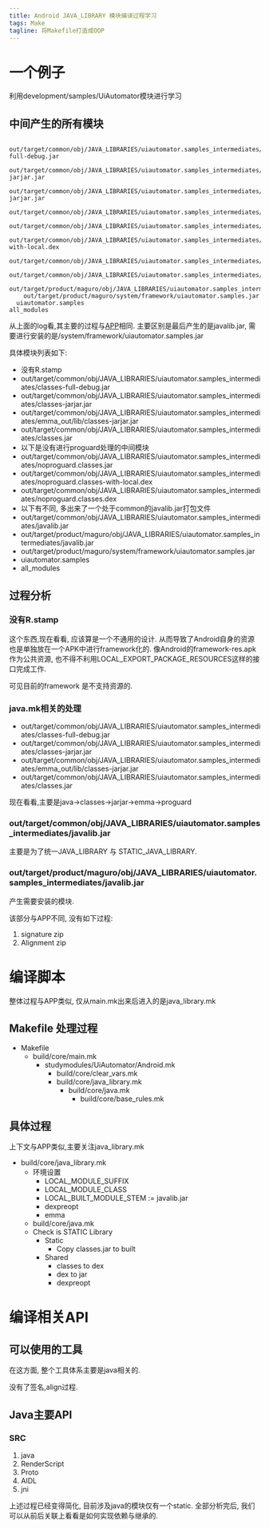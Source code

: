 ```yaml
---
title: Android JAVA_LIBRARY 模块编译过程学习
tags: Make
tagline: 将Makefile打造成OOP
---
```


# 一个例子

利用development/samples/UiAutomator模块进行学习

## 中间产生的所有模块

```shell
                    out/target/common/obj/JAVA_LIBRARIES/uiautomator.samples_intermediates/classes-full-debug.jar
                  out/target/common/obj/JAVA_LIBRARIES/uiautomator.samples_intermediates/classes-jarjar.jar
                out/target/common/obj/JAVA_LIBRARIES/uiautomator.samples_intermediates/emma_out/lib/classes-jarjar.jar
              out/target/common/obj/JAVA_LIBRARIES/uiautomator.samples_intermediates/classes.jar
            out/target/common/obj/JAVA_LIBRARIES/uiautomator.samples_intermediates/noproguard.classes.jar
          out/target/common/obj/JAVA_LIBRARIES/uiautomator.samples_intermediates/noproguard.classes-with-local.dex
        out/target/common/obj/JAVA_LIBRARIES/uiautomator.samples_intermediates/noproguard.classes.dex
      out/target/common/obj/JAVA_LIBRARIES/uiautomator.samples_intermediates/javalib.jar
    out/target/product/maguro/obj/JAVA_LIBRARIES/uiautomator.samples_intermediates/javalib.jar
    out/target/product/maguro/system/framework/uiautomator.samples.jar
  uiautomator.samples
all_modules
```

从上面的log看,其主要的过程与[APP](<%=(APP)l%>)相同.
主要区别是最后产生的是javalib.jar, 需要进行安装的是/system/framework/uiautomator.samples.jar

具体模块列表如下:

- 没有R.stamp
- out/target/common/obj/JAVA_LIBRARIES/uiautomator.samples_intermediates/classes-full-debug.jar
- out/target/common/obj/JAVA_LIBRARIES/uiautomator.samples_intermediates/classes-jarjar.jar
- out/target/common/obj/JAVA_LIBRARIES/uiautomator.samples_intermediates/emma_out/lib/classes-jarjar.jar
- out/target/common/obj/JAVA_LIBRARIES/uiautomator.samples_intermediates/classes.jar
- 以下是没有进行proguard处理的中间模块
- out/target/common/obj/JAVA_LIBRARIES/uiautomator.samples_intermediates/noproguard.classes.jar
- out/target/common/obj/JAVA_LIBRARIES/uiautomator.samples_intermediates/noproguard.classes-with-local.dex
- out/target/common/obj/JAVA_LIBRARIES/uiautomator.samples_intermediates/noproguard.classes.dex
- 以下有不同, 多出来了一个处于common的javalib.jar打包文件
- out/target/common/obj/JAVA_LIBRARIES/uiautomator.samples_intermediates/javalib.jar
- out/target/product/maguro/obj/JAVA_LIBRARIES/uiautomator.samples_intermediates/javalib.jar
- out/target/product/maguro/system/framework/uiautomator.samples.jar
- uiautomator.samples
- all_modules

## 过程分析

### 没有R.stamp

这个东西,现在看看, 应该算是一个不通用的设计.
从而导致了Android自身的资源也是单独放在一个APK中进行framework化的.
像Android的framework-res.apk作为公共资源, 也不得不利用LOCAL_EXPORT_PACKAGE_RESOURCES这样的接口完成工作.

可见目前的framework 是不支持资源的.

### java.mk相关的处理
- out/target/common/obj/JAVA_LIBRARIES/uiautomator.samples_intermediates/classes-full-debug.jar
- out/target/common/obj/JAVA_LIBRARIES/uiautomator.samples_intermediates/classes-jarjar.jar
- out/target/common/obj/JAVA_LIBRARIES/uiautomator.samples_intermediates/emma_out/lib/classes-jarjar.jar
- out/target/common/obj/JAVA_LIBRARIES/uiautomator.samples_intermediates/classes.jar

现在看看,主要是java->classes->jarjar->emma->proguard

### out/target/common/obj/JAVA_LIBRARIES/uiautomator.samples_intermediates/javalib.jar

主要是为了统一JAVA\_LIBRARY 与 STATIC_JAVA_LIBRARY.

### out/target/product/maguro/obj/JAVA_LIBRARIES/uiautomator.samples_intermediates/javalib.jar

产生需要安装的模块.

该部分与APP不同, 没有如下过程:

1. signature zip
2. Alignment zip

# 编译脚本

整体过程与APP类似, 仅从main.mk出来后进入的是java_library.mk

## Makefile 处理过程
- Makefile
    - build/core/main.mk
        - studymodules/UiAutomator/Android.mk
            - build/core/clear_vars.mk
            - build/core/java_library.mk
                - build/core/java.mk
                    - build/core/base_rules.mk

## 具体过程

上下文与APP类似,主要关注java_library.mk

- build/core/java_library.mk
    - 环境设置
        - LOCAL_MODULE_SUFFIX
        - LOCAL_MODULE_CLASS
        - LOCAL_BUILT_MODULE_STEM := javalib.jar
        - dexpreopt
        - emma
    - build/core/java.mk
    - Check is STATIC Library
        - Static
            - Copy classes.jar to built
        - Shared
            - classes to dex
            - dex to jar
            - dexpreopt

# 编译相关API
## 可以使用的工具

在这方面, 整个工具体系主要是java相关的.

没有了签名,align过程.

## Java主要API

### SRC
1. java
2. RenderScript
3. Proto
4. AIDL
5. jni

上述过程已经变得简化, 目前涉及java的模块仅有一个static.
全部分析完后, 我们可以从前后关联上看看是如何实现依赖与继承的.
